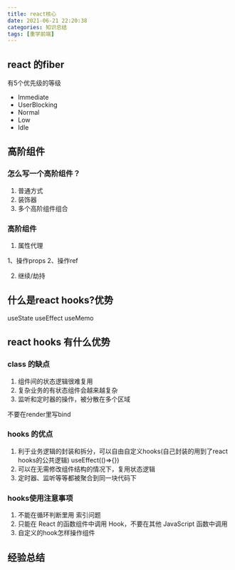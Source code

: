 ```yaml
---
title: react核心
date: 2021-06-21 22:20:38
categories: 知识总结
tags: [重学前端]
---
```

## react 的fiber

有5个优先级的等级

* Immediate
* UserBlocking
* Normal
* Low
* Idle

## 高阶组件

### 怎么写一个高阶组件？

1. 普通方式
2. 装饰器
3. 多个高阶组件组合

### 高阶组件

1. 属性代理

  1、操作props
  2、操作ref

2. 继续/劫持

## 什么是react hooks?优势

useState
useEffect
useMemo

## react hooks 有什么优势

### class 的缺点

1. 组件间的状态逻辑很难复用
2. 复杂业务的有状态组件会越来越复杂
3. 监听和定时器的操作，被分散在多个区域

不要在render里写bind

### hooks 的优点

1. 利于业务逻辑的封装和拆分，可以自由自定义hooks(自己封装的用到了react hooks的公共逻辑)
useEffect(()=>{})
2. 可以在无需修改组件结构的情况下，复用状态逻辑
3. 定时器、监听等等都被聚合到同一块代码下

### hooks使用注意事项

1. 不能在循环判断里用
   索引问题
2. 只能在 React 的函数组件中调⽤ Hook，不要在其他 JavaScript 函数中调⽤
3. 自定义的hook怎样操作组件

## 经验总结
